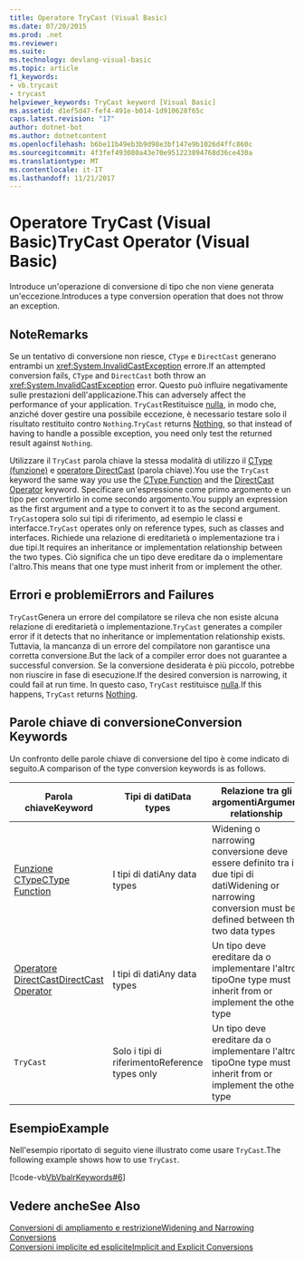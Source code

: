 ```yaml
---
title: Operatore TryCast (Visual Basic)
ms.date: 07/20/2015
ms.prod: .net
ms.reviewer: 
ms.suite: 
ms.technology: devlang-visual-basic
ms.topic: article
f1_keywords:
- vb.trycast
- trycast
helpviewer_keywords: TryCast keyword [Visual Basic]
ms.assetid: d1ef5d47-fef4-491e-b014-1d910628f65c
caps.latest.revision: "17"
author: dotnet-bot
ms.author: dotnetcontent
ms.openlocfilehash: b6be11b49eb3b9d98e3bf147e9b1026d4ffc860c
ms.sourcegitcommit: 4f3fef493080a43e70e951223894768d36ce430a
ms.translationtype: MT
ms.contentlocale: it-IT
ms.lasthandoff: 11/21/2017
---
```

# <a name="trycast-operator-visual-basic"></a><span data-ttu-id="1bff6-102">Operatore TryCast (Visual Basic)</span><span class="sxs-lookup"><span data-stu-id="1bff6-102">TryCast Operator (Visual Basic)</span></span>
<span data-ttu-id="1bff6-103">Introduce un'operazione di conversione di tipo che non viene generata un'eccezione.</span><span class="sxs-lookup"><span data-stu-id="1bff6-103">Introduces a type conversion operation that does not throw an exception.</span></span>  
  
## <a name="remarks"></a><span data-ttu-id="1bff6-104">Note</span><span class="sxs-lookup"><span data-stu-id="1bff6-104">Remarks</span></span>  
 <span data-ttu-id="1bff6-105">Se un tentativo di conversione non riesce, `CType` e `DirectCast` generano entrambi un <xref:System.InvalidCastException> errore.</span><span class="sxs-lookup"><span data-stu-id="1bff6-105">If an attempted conversion fails, `CType` and `DirectCast` both throw an <xref:System.InvalidCastException> error.</span></span> <span data-ttu-id="1bff6-106">Questo può influire negativamente sulle prestazioni dell'applicazione.</span><span class="sxs-lookup"><span data-stu-id="1bff6-106">This can adversely affect the performance of your application.</span></span> <span data-ttu-id="1bff6-107">`TryCast`Restituisce [nulla](../../../visual-basic/language-reference/nothing.md), in modo che, anziché dover gestire una possibile eccezione, è necessario testare solo il risultato restituito contro `Nothing`.</span><span class="sxs-lookup"><span data-stu-id="1bff6-107">`TryCast` returns [Nothing](../../../visual-basic/language-reference/nothing.md), so that instead of having to handle a possible exception, you need only test the returned result against `Nothing`.</span></span>  
  
 <span data-ttu-id="1bff6-108">Utilizzare il `TryCast` parola chiave la stessa modalità di utilizzo il [CType (funzione)](../../../visual-basic/language-reference/functions/ctype-function.md) e [operatore DirectCast](../../../visual-basic/language-reference/operators/directcast-operator.md) (parola chiave).</span><span class="sxs-lookup"><span data-stu-id="1bff6-108">You use the `TryCast` keyword the same way you use the [CType Function](../../../visual-basic/language-reference/functions/ctype-function.md) and the [DirectCast Operator](../../../visual-basic/language-reference/operators/directcast-operator.md) keyword.</span></span> <span data-ttu-id="1bff6-109">Specificare un'espressione come primo argomento e un tipo per convertirlo in come secondo argomento.</span><span class="sxs-lookup"><span data-stu-id="1bff6-109">You supply an expression as the first argument and a type to convert it to as the second argument.</span></span> <span data-ttu-id="1bff6-110">`TryCast`opera solo sui tipi di riferimento, ad esempio le classi e interfacce.</span><span class="sxs-lookup"><span data-stu-id="1bff6-110">`TryCast` operates only on reference types, such as classes and interfaces.</span></span> <span data-ttu-id="1bff6-111">Richiede una relazione di ereditarietà o implementazione tra i due tipi.</span><span class="sxs-lookup"><span data-stu-id="1bff6-111">It requires an inheritance or implementation relationship between the two types.</span></span> <span data-ttu-id="1bff6-112">Ciò significa che un tipo deve ereditare da o implementare l'altro.</span><span class="sxs-lookup"><span data-stu-id="1bff6-112">This means that one type must inherit from or implement the other.</span></span>  
  
## <a name="errors-and-failures"></a><span data-ttu-id="1bff6-113">Errori e problemi</span><span class="sxs-lookup"><span data-stu-id="1bff6-113">Errors and Failures</span></span>  
 <span data-ttu-id="1bff6-114">`TryCast`Genera un errore del compilatore se rileva che non esiste alcuna relazione di ereditarietà o implementazione.</span><span class="sxs-lookup"><span data-stu-id="1bff6-114">`TryCast` generates a compiler error if it detects that no inheritance or implementation relationship exists.</span></span> <span data-ttu-id="1bff6-115">Tuttavia, la mancanza di un errore del compilatore non garantisce una corretta conversione.</span><span class="sxs-lookup"><span data-stu-id="1bff6-115">But the lack of a compiler error does not guarantee a successful conversion.</span></span> <span data-ttu-id="1bff6-116">Se la conversione desiderata è più piccolo, potrebbe non riuscire in fase di esecuzione.</span><span class="sxs-lookup"><span data-stu-id="1bff6-116">If the desired conversion is narrowing, it could fail at run time.</span></span> <span data-ttu-id="1bff6-117">In questo caso, `TryCast` restituisce [nulla](../../../visual-basic/language-reference/nothing.md).</span><span class="sxs-lookup"><span data-stu-id="1bff6-117">If this happens, `TryCast` returns [Nothing](../../../visual-basic/language-reference/nothing.md).</span></span>  
  
## <a name="conversion-keywords"></a><span data-ttu-id="1bff6-118">Parole chiave di conversione</span><span class="sxs-lookup"><span data-stu-id="1bff6-118">Conversion Keywords</span></span>  
 <span data-ttu-id="1bff6-119">Un confronto delle parole chiave di conversione del tipo è come indicato di seguito.</span><span class="sxs-lookup"><span data-stu-id="1bff6-119">A comparison of the type conversion keywords is as follows.</span></span>  
  
|<span data-ttu-id="1bff6-120">Parola chiave</span><span class="sxs-lookup"><span data-stu-id="1bff6-120">Keyword</span></span>|<span data-ttu-id="1bff6-121">Tipi di dati</span><span class="sxs-lookup"><span data-stu-id="1bff6-121">Data types</span></span>|<span data-ttu-id="1bff6-122">Relazione tra gli argomenti</span><span class="sxs-lookup"><span data-stu-id="1bff6-122">Argument relationship</span></span>|<span data-ttu-id="1bff6-123">Errore di run-time</span><span class="sxs-lookup"><span data-stu-id="1bff6-123">Run-time failure</span></span>|  
|---|---|---|---|  
|[<span data-ttu-id="1bff6-124">Funzione CType</span><span class="sxs-lookup"><span data-stu-id="1bff6-124">CType Function</span></span>](../../../visual-basic/language-reference/functions/ctype-function.md)|<span data-ttu-id="1bff6-125">I tipi di dati</span><span class="sxs-lookup"><span data-stu-id="1bff6-125">Any data types</span></span>|<span data-ttu-id="1bff6-126">Widening o narrowing conversione deve essere definito tra i due tipi di dati</span><span class="sxs-lookup"><span data-stu-id="1bff6-126">Widening or narrowing conversion must be defined between the two data types</span></span>|<span data-ttu-id="1bff6-127">Genera un'eccezione<xref:System.InvalidCastException></span><span class="sxs-lookup"><span data-stu-id="1bff6-127">Throws <xref:System.InvalidCastException></span></span>|  
|[<span data-ttu-id="1bff6-128">Operatore DirectCast</span><span class="sxs-lookup"><span data-stu-id="1bff6-128">DirectCast Operator</span></span>](../../../visual-basic/language-reference/operators/directcast-operator.md)|<span data-ttu-id="1bff6-129">I tipi di dati</span><span class="sxs-lookup"><span data-stu-id="1bff6-129">Any data types</span></span>|<span data-ttu-id="1bff6-130">Un tipo deve ereditare da o implementare l'altro tipo</span><span class="sxs-lookup"><span data-stu-id="1bff6-130">One type must inherit from or implement the other type</span></span>|<span data-ttu-id="1bff6-131">Genera un'eccezione<xref:System.InvalidCastException></span><span class="sxs-lookup"><span data-stu-id="1bff6-131">Throws <xref:System.InvalidCastException></span></span>|  
|`TryCast`|<span data-ttu-id="1bff6-132">Solo i tipi di riferimento</span><span class="sxs-lookup"><span data-stu-id="1bff6-132">Reference types only</span></span>|<span data-ttu-id="1bff6-133">Un tipo deve ereditare da o implementare l'altro tipo</span><span class="sxs-lookup"><span data-stu-id="1bff6-133">One type must inherit from or implement the other type</span></span>|<span data-ttu-id="1bff6-134">Restituisce [Nothing](../../../visual-basic/language-reference/nothing.md)</span><span class="sxs-lookup"><span data-stu-id="1bff6-134">Returns [Nothing](../../../visual-basic/language-reference/nothing.md)</span></span>|  
  
## <a name="example"></a><span data-ttu-id="1bff6-135">Esempio</span><span class="sxs-lookup"><span data-stu-id="1bff6-135">Example</span></span>  
 <span data-ttu-id="1bff6-136">Nell'esempio riportato di seguito viene illustrato come usare `TryCast`.</span><span class="sxs-lookup"><span data-stu-id="1bff6-136">The following example shows how to use `TryCast`.</span></span>  
  
 [!code-vb[VbVbalrKeywords#6](../../../visual-basic/language-reference/codesnippet/VisualBasic/trycast-operator_1.vb)]  
  
## <a name="see-also"></a><span data-ttu-id="1bff6-137">Vedere anche</span><span class="sxs-lookup"><span data-stu-id="1bff6-137">See Also</span></span>  
 [<span data-ttu-id="1bff6-138">Conversioni di ampliamento e restrizione</span><span class="sxs-lookup"><span data-stu-id="1bff6-138">Widening and Narrowing Conversions</span></span>](../../../visual-basic/programming-guide/language-features/data-types/widening-and-narrowing-conversions.md)  
 [<span data-ttu-id="1bff6-139">Conversioni implicite ed esplicite</span><span class="sxs-lookup"><span data-stu-id="1bff6-139">Implicit and Explicit Conversions</span></span>](../../../visual-basic/programming-guide/language-features/data-types/implicit-and-explicit-conversions.md)
